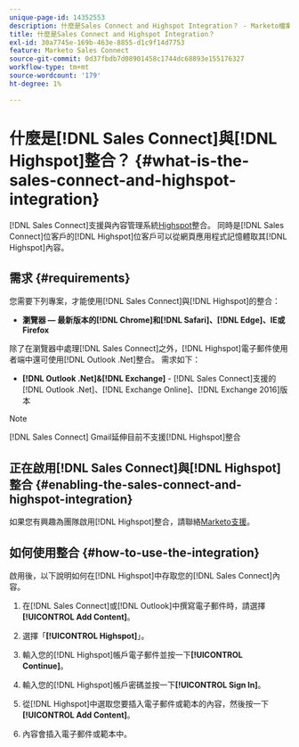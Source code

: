 ```yaml
---
unique-page-id: 14352553
description: 什麼是Sales Connect and Highspot Integration？ - Marketo檔案 — 產品檔案
title: 什麼是Sales Connect and Highspot Integration？
exl-id: 30a7745e-169b-463e-8855-d1c9f14d7753
feature: Marketo Sales Connect
source-git-commit: 0d37fbdb7d08901458c1744dc68893e155176327
workflow-type: tm+mt
source-wordcount: '179'
ht-degree: 1%

---
```


# 什麼是[!DNL Sales Connect]與[!DNL Highspot]整合？ {#what-is-the-sales-connect-and-highspot-integration}

[!DNL Sales Connect]支援與內容管理系統[Highspot](https://www.highspot.com/)整合。 同時是[!DNL Sales Connect]位客戶的[!DNL Highspot]位客戶可以從網頁應用程式記憶體取其[!DNL Highspot]內容。

## 需求 {#requirements}

您需要下列專案，才能使用[!DNL Sales Connect]與[!DNL Highspot]的整合：

* **瀏覽器 — 最新版本的[!DNL Chrome]和[!DNL Safari]、[!DNL Edge]、IE或Firefox**

除了在瀏覽器中處理[!DNL Sales Connect]之外，[!DNL Highspot]電子郵件使用者端中還可使用[!DNL Outlook .Net]整合。 需求如下：

* **[!DNL Outlook .Net]&amp;[!DNL Exchange]** - [!DNL Sales Connect]支援的[!DNL Outlook .Net]、[!DNL Exchange Online]、[!DNL Exchange 2016]版本

>[!NOTE]
>
>[!DNL Sales Connect] Gmail延伸目前不支援[!DNL Highspot]整合

## 正在啟用[!DNL Sales Connect]與[!DNL Highspot]整合 {#enabling-the-sales-connect-and-highspot-integration}

如果您有興趣為團隊啟用[!DNL Highspot]整合，請聯絡[Marketo支援](https://nation.marketo.com/t5/Support/ct-p/Support#)。

## 如何使用整合 {#how-to-use-the-integration}

啟用後，以下說明如何在[!DNL Highspot]中存取您的[!DNL Sales Connect]內容。

1. 在[!DNL Sales Connect]或[!DNL Outlook]中撰寫電子郵件時，請選擇&#x200B;**[!UICONTROL Add Content]**。

1. 選擇「**[!UICONTROL Highspot]**」。

1. 輸入您的[!DNL Highspot]帳戶電子郵件並按一下&#x200B;**[!UICONTROL Continue]**。

1. 輸入您的[!DNL Highspot]帳戶密碼並按一下&#x200B;**[!UICONTROL Sign In]**。

1. 從[!DNL Highspot]中選取您要插入電子郵件或範本的內容，然後按一下&#x200B;**[!UICONTROL Add Content]**。

1. 內容會插入電子郵件或範本中。
